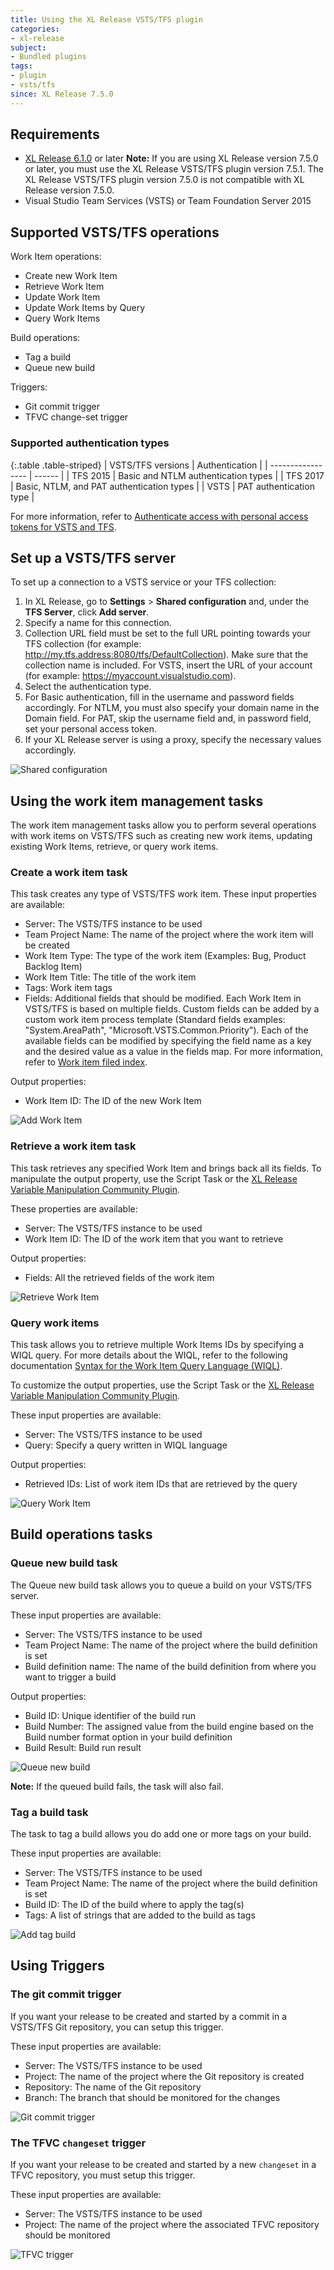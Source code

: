 ```yaml
---
title: Using the XL Release VSTS/TFS plugin
categories:
- xl-release
subject:
- Bundled plugins
tags:
- plugin
- vsts/tfs
since: XL Release 7.5.0
---
```


## Requirements

* [XL Release 6.1.0](/xl-release/concept/requirements-for-installing-xl-release.html) or later
**Note:** If you are using XL Release version 7.5.0 or later, you must use the XL Release VSTS/TFS plugin version 7.5.1. The XL Release VSTS/TFS plugin version 7.5.0 is not compatible with XL Release version 7.5.0.
* Visual Studio Team Services (VSTS) or Team Foundation Server 2015

## Supported VSTS/TFS operations

Work Item operations:

* Create new Work Item
* Retrieve Work Item
* Update Work Item
* Update Work Items by Query
* Query Work Items

Build operations:

* Tag a build
* Queue new build

Triggers:

* Git commit trigger
* TFVC change-set trigger

### Supported authentication types

{:.table .table-striped}
| VSTS/TFS versions | Authentication |
| ----------------- | ------ |
| TFS 2015 | Basic and NTLM authentication types |
| TFS 2017 | Basic, NTLM, and PAT authentication types |
| VSTS | PAT authentication type |

For more information, refer to [Authenticate access with personal access tokens for VSTS and TFS](https://docs.microsoft.com/en-us/vsts/accounts/use-personal-access-tokens-to-authenticate).

## Set up a VSTS/TFS server

To set up a connection to a VSTS service or your TFS collection:

1. In XL Release, go to **Settings** > **Shared configuration** and, under the **TFS Server**, click **Add server**.
1. Specify a name for this connection.
1. Collection URL field must be set to the full URL pointing towards your TFS collection (for example: http://my.tfs.address:8080/tfs/DefaultCollection). Make sure that the collection name is included. For VSTS, insert the URL of your account (for example: https://myaccount.visualstudio.com).
1. Select the authentication type.
1. For Basic authentication, fill in the username and password fields accordingly. For NTLM, you must also specify your domain name in the Domain field. For PAT, skip the username field and, in password field, set your personal access token.
1. If your XL Release server is using a proxy, specify the necessary values accordingly.

![Shared configuration](../images/shared-configuration.png)

## Using the work item management tasks

The work item management tasks allow you to perform several operations with work items on VSTS/TFS such as creating new work items, updating existing Work Items, retrieve, or query work items.

### Create a work item task

This task creates any type of VSTS/TFS work item. These input properties are available:

* Server: The VSTS/TFS instance to be used
* Team Project Name: The name of the project where the work item will be created
* Work Item Type: The type of the work item (Examples: Bug, Product Backlog Item)
* Work Item Title: The title of the work item
* Tags: Work item tags
* Fields: Additional fields that should be modified. Each Work Item in VSTS/TFS is based on multiple fields. Custom fields can be added by a custom work item process template (Standard fields examples: "System.AreaPath", "Microsoft.VSTS.Common.Priority"). Each of the available fields can be modified by specifying the field name as a key and the desired value as a value in the fields map. For more information, refer to [Work item filed index](https://docs.microsoft.com/en-us/vsts/work/work-items/guidance/work-item-field).

Output properties:

* Work Item ID: The ID of the new Work Item

![Add Work Item](../images/add-work-item.png)

### Retrieve a work item task

This task retrieves any specified Work Item and brings back all its fields. To manipulate the output property, use the Script Task or the [XL Release Variable Manipulation Community Plugin](https://github.com/xebialabs-community/xlr-variable-manipulation-plugin).

These properties are available:

* Server: The VSTS/TFS instance to be used
* Work Item ID: The ID of the work item that you want to retrieve

Output properties:

* Fields: All the retrieved fields of the work item

![Retrieve Work Item](../images/get-work-item.png)

### Query work items

This task allows you to retrieve multiple Work Items IDs by specifying a WIQL query. For more details about the WIQL, refer to the following documentation [Syntax for the Work Item Query Language (WIQL)](https://docs.microsoft.com/en-za/vsts/collaborate/wiql-syntax).

To customize the output properties, use the Script Task or the [XL Release Variable Manipulation Community Plugin](https://github.com/xebialabs-community/xlr-variable-manipulation-plugin).

These input properties are available:

* Server: The VSTS/TFS instance to be used
* Query: Specify a query written in WIQL language

Output properties:

* Retrieved IDs: List of work item IDs that are retrieved by the query

![Query Work Item](../images/query-work-items.png)

## Build operations tasks

### Queue new build task

The Queue new build task allows you to queue a build on your VSTS/TFS server.

These input properties are available:

* Server: The VSTS/TFS instance to be used
* Team Project Name: The name of the project where the build definition is set
* Build definition name: The name of the build definition from where you want to trigger a build

Output properties:

* Build ID: Unique identifier of the build run
* Build Number: The assigned value from the build engine based on the Build number format option in your build definition
* Build Result: Build run result

![Queue new build](../images/queue-new-build.png)

**Note:** If the queued build fails, the task will also fail.

### Tag a build task

The task to tag a build allows you do add one or more tags on your build.

These input properties are available:

* Server: The VSTS/TFS instance to be used
* Team Project Name: The name of the project where the build definition is set
* Build ID: The ID of the build where to apply the tag(s)
* Tags: A list of strings that are added to the build as tags

![Add tag build](../images/add-tag-build.png)

## Using Triggers

### The git commit trigger

If you want your release to be created and started by a commit in a VSTS/TFS Git repository, you can setup this trigger.

These input properties are available:

* Server: The VSTS/TFS instance to be used
* Project: The name of the project where the Git repository is created
* Repository: The name of the Git repository
* Branch: The branch that should be monitored for the changes

![Git commit trigger](../images/git-trigger.png)

### The TFVC `changeset` trigger

If you want your release to be created and started by a new `changeset` in a TFVC repository, you must setup this trigger.

These input properties are available:

* Server: The VSTS/TFS instance to be used
* Project: The name of the project where the associated TFVC repository should be monitored

![TFVC trigger](../images/tfvc-trigger.png)
